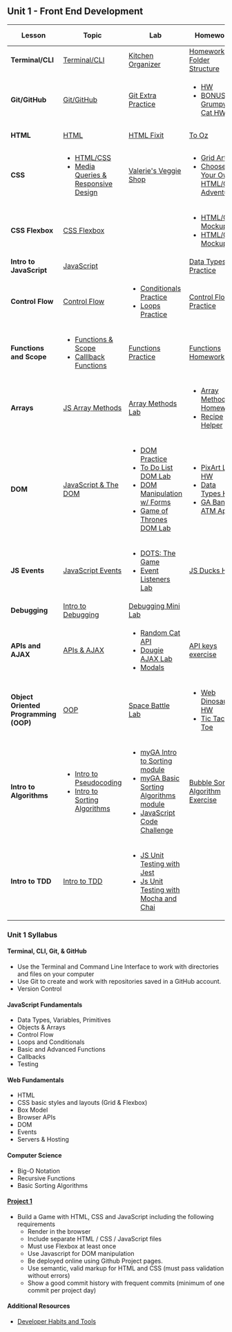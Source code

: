 ## Unit 1 - Front End Development

| Lesson | Topic | Lab | Homework | Daily Challenge | Slides |
| -- | -- | -- | -- | -- | -- |
| **Terminal/CLI** | [Terminal/CLI](https://git.generalassemb.ly/SEI-Standard-Curriculum/cli-intro) | [Kitchen Organizer](https://git.generalassemb.ly/SEI-Standard-Curriculum/kitchen-organizer)  | [Homework Folder Structure](Unit_1/sei_hw_folder.md) |  | [Slide Deck]() |
| **Git/GitHub** | [Git/GitHub](https://git.generalassemb.ly/SEI-Standard-Curriculum/git-intro) | [Git Extra Practice](https://git.generalassemb.ly/SEI-Standard-Curriculum/intro-git-practice#hungry-for-more)  | <ul><li>[HW](https://git.generalassemb.ly/SEI-Standard-Curriculum/intro-git-practice)</li><li>[BONUS: Grumpy Cat HW](https://git.generalassemb.ly/SEIR-teams-materials/git-and-github/blob/master/homework-fake-resume-and-github.md)</li></ul> |  | [Slide Deck]() |
| **HTML** | [HTML](https://git.generalassemb.ly/SEI-Standard-Curriculum/html) | [HTML Fixit](https://git.generalassemb.ly/SEI-Standard-Curriculum/html-fix-it)  | [To Oz](Unit_1/to_oz.md) |  | [Slide Deck]() | 
| **CSS** | <ul><li>[HTML/CSS](https://git.generalassemb.ly/SEI-Standard-Curriculum/intro-to-html-css)</li><li>[Media Queries & Responsive Design](https://git.generalassemb.ly/SEI-Standard-Curriculum/media-queries)</li></ul>  | [Valerie's Veggie Shop](https://git.generalassemb.ly/SEI-Standard-Curriculum/intro-to-html-css#lab-valeries-veggie-shop)  | <ul><li>[Grid Art](https://git.generalassemb.ly/SEI-Standard-Curriculum/css-grid-art)</li><li>[Choose Your Own HTML/CSS Adventure](https://git.generalassemb.ly/SEI-Standard-Curriculum/choose-your-own-css-adventure)</li></ul> |  | [Slide Deck]() |
| **CSS Flexbox** | [CSS Flexbox](https://git.generalassemb.ly/SEI-Standard-Curriculum/css-flexbox) |  | <ul><li>[HTML/CSS Mockup 1](https://git.generalassemb.ly/SEI-Standard-Curriculum/html-css-mockup)</li><li>[HTML/CSS Mockup 2](https://git.generalassemb.ly/SEI-Standard-Curriculum/html-css-mockup-part-2)</li></ul> |  | [Slide Deck]() |
| **Intro to JavaScript** | [JavaScript](https://git.generalassemb.ly/SEI-Standard-Curriculum/js-data-types) |   | [Data Types Practice](https://git.generalassemb.ly/SEI-Standard-Curriculum/data-types-practice) |  | [Slide Deck]() |
| **Control Flow** | [Control Flow](https://git.generalassemb.ly/SEI-Standard-Curriculum/js-control-flow) | <ul><li>[Conditionals Practice](https://git.generalassemb.ly/SEI-Standard-Curriculum/js-conditionals-practice)</li><li>[Loops Practice](https://git.generalassemb.ly/SEI-Standard-Curriculum/js-loops-practice)</li></ul>  | [Control Flow Practice](https://git.generalassemb.ly/SEI-Standard-Curriculum/control-flow-practice) |  | [Slide Deck]() |
| **Functions and Scope** | <ul><li>[Functions & Scope](https://git.generalassemb.ly/SEI-Standard-Curriculum/js-functions-and-scope)</li><li>[Calllback Functions](https://git.generalassemb.ly/SEI-Standard-Curriculum/js-callbacks)</li></ul> | [Functions Practice](https://git.generalassemb.ly/SEI-Standard-Curriculum/functions-practice)  | [Functions Homework](Unit_1/functions-homework.md) |  | [Slide Deck]() |
| **Arrays** | [JS Array Methods](https://git.generalassemb.ly/SEI-Standard-Curriculum/js-array-methods) | [Array Methods Lab](https://git.generalassemb.ly/SEI-Standard-Curriculum/callback-array-methods-lab)  | <ul><li>[Array Methods Homework](https://git.generalassemb.ly/SEI-Standard-Curriculum/js-array-methods-homework)</li><li>[Recipe Helper](Unit_1/recipe-helper.md)</li></ul> |  | [Slide Deck]() |
| **DOM** | [JavaScript & The DOM](https://git.generalassemb.ly/SEI-Standard-Curriculum/js-dom) | <ul><li>[DOM Practice](https://git.generalassemb.ly/SEI-Standard-Curriculum/js-dom-practice)</li><li>[To Do List DOM Lab](Unit_1/todo-list_dom_lab.md)</li><li>[DOM Manipulation w/ Forms](https://git.generalassemb.ly/SEI-Standard-Curriculum/todo-list-form-vanilla-js)</li><li>[Game of Thrones DOM Lab](Unit_1/GoT-DOM-Lab)</li></ul>  | <ul><li>[PixArt Lite HW](https://git.generalassemb.ly/SEI-Standard-Curriculum/js-pixart-lite)</li><li>[Data Types HW](Unit_1/js-dom-homework.md)</li><li>[GA Bank ATM App](Unit_1/ga-bank-atm-app.md)</li></ul> |  | [Slide Deck]() |
| **JS Events** | [JavaScript Events](https://git.generalassemb.ly/SEI-Standard-Curriculum/js-events) | <ul><li>[DOTS: The Game](https://git.generalassemb.ly/SEI-Standard-Curriculum/dots-solution)</li><li>[Event Listeners Lab](https://codepen.io/esin87/pen/BawaWaX)</li></ul>  | [JS Ducks HW](https://git.generalassemb.ly/SEI-Standard-Curriculum/duck-hunt-1) |  | [Slide Deck]() |
| **Debugging** | [Intro to Debugging](https://git.generalassemb.ly/SEI-Standard-Curriculum/intro-to-debugging) | [Debugging Mini Lab](https://git.generalassemb.ly/SEI-Standard-Curriculum/js-debugging-errors)  |  |  | [Slide Deck]() |
| **APIs and AJAX** | [APIs & AJAX](https://git.generalassemb.ly/SEI-Standard-Curriculum/apis-ajax) | <ul><li>[Random Cat API](https://git.generalassemb.ly/SEI-Standard-Curriculum/random-cat-api)</li><li>[Dougie AJAX Lab](https://git.generalassemb.ly/SEI-Standard-Curriculum/dougie-ajax-lab)</li><li>[Modals](https://git.generalassemb.ly/SEI-Standard-Curriculum/modals-intro)</li></ul>  | [API keys exercise](https://git.generalassemb.ly/SEI-Standard-Curriculum/APIs-Ajax/blob/master/apiKeysExercise.md) |  | [Slide Deck]() |
| **Object Oriented Programming (OOP)** | [OOP](https://git.generalassemb.ly/SEI-Standard-Curriculum/javascript-oop) | [Space Battle Lab](https://git.generalassemb.ly/SEI-Standard-Curriculum/space-battle)  | <ul><li>[Web Dinosaur HW](Unit_1/web-dino-lab)</li><li>[Tic Tac Toe](https://git.generalassemb.ly/SEI-Standard-Curriculum/tic-tac-toe)</li></ul> |  | [Slide Deck]() |
| **Intro to Algorithms** | <ul><li>[Intro  to Pseudocoding](https://git.generalassemb.ly/SEI-Standard-Curriculum/Intro-to-Pseudocoding)</li><li>[Intro to Sorting Algorithms](https://git.generalassemb.ly/seir-1115/intro-to-sorting)</li></ul> | <ul><li>[myGA Intro to Sorting module](https://my.generalassemb.ly/activities/818)</li><li>[myGA Basic Sorting Algorithms module](https://my.generalassemb.ly/activities/778)</li><li>[JavaScript Code Challenge](https://git.generalassemb.ly/SEI-Standard-Curriculum/js-code-challenge)</li></ul>  | [Bubble Sort Algorithm Exercise](https://git.generalassemb.ly/SEIR-1115/intro-to-sorting/blob/master/bubblesort.js) |  | [Slide Deck]() |
| **Intro to TDD** | [Intro to TDD](Unit_1/Intro-to-TDD.md) | <ul><li>[JS Unit Testing with Jest](https://git.generalassemb.ly/SEI-Standard-Curriculum/SEIR-Course-Materials/blob/main/Unit_1/JS-Unit-Testing-with-Jest.md)</li><li>[Js Unit Testing with Mocha and Chai](https://git.generalassemb.ly/SEI-Standard-Curriculum/SEIR-Course-Materials/blob/main/Unit_1/JS-Unit-Testing-with-Mocha-and-Chai.md)</li></ul>  |  |  | [Slide Deck]() |

### Unit 1 Syllabus

#### Terminal, CLI, Git, & GitHub
- Use the Terminal and Command Line Interface to work with directories and files on your computer
- Use Git to create and work with repositories saved in a GitHub account.
- Version Control
  
#### JavaScript Fundamentals
- Data Types, Variables, Primitives
- Objects & Arrays
- Control Flow
- Loops and Conditionals
- Basic and Advanced Functions
- Callbacks
- Testing
  
#### Web Fundamentals
- HTML
- CSS basic styles and layouts (Grid & Flexbox)
- Box Model
- Browser APIs
- DOM
- Events
- Servers & Hosting

#### Computer Science
- Big-O Notation
- Recursive Functions
- Basic Sorting Algorithms

#### [Project 1](https://git.generalassemb.ly/SEI-Standard-Curriculum/project-1)
- Build a Game with HTML, CSS and JavaScript including the following requirements
  - Render in the browser
  - Include separate HTML / CSS / JavaScript files
  - Must use Flexbox at least once
  - Use Javascript for DOM manipulation
  - Be deployed online using Github Project pages.
  - Use semantic, valid markup for HTML and CSS (must pass validation without errors)
  - Show a good commit history with frequent commits (minimum of one commit per project day)

#### Additional Resources
- [Developer Habits and Tools](https://git.generalassemb.ly/SEI-Standard-Curriculum/developer-habits-and-tools)
